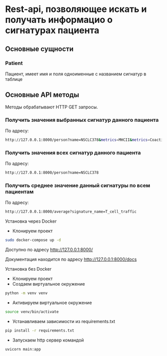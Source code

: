 # Rest-api, позволяющее искать и получать информацио о сигнатурах пациента



## Основные сущности

### Patient

Пациент, имеет имя и поля одноименные с названием сигнатур в таблице

## Основные API методы

Методы обрабатывают HTTP GET запросы.

### Получить значения выбранных сигнатур данного пациента
По адресу:

```bash
http://127.0.0.1:8000/person?name=NSCLC378&metrics=MHCII&metrics=Coactivation_molecules&metrics=T_cells&metrics=B_cells
```


### Получить значения всех сигнатур данного пациента
По адресу:

```bash
http://127.0.0.1:8000/person?name=NSCLC378
```

### Получить среднее значение данный сигнатуры по всем пациентам
По адресу:

```bash
http://127.0.0.1:8000/average?signature_name=T_cell_traffic
```
Установка через Docker<br>
* Клонируем проект
```bash
sudo docker-compose up -d
```

Доступно по адресу http://127.0.0.1:8000/

Документация находится по адресу http://127.0.0.1:8000/docs


Установка без Docker<br>
* Клонируем проект
* Создаем виртуальное окружение 
```bash
python -m venv venv
```
* Активируем виртуальное окружение
```bash
source venv/bin/activate
```
* Устанавливаем зависимости из requirements.txt
```bash
pip install -r requirements.txt
```
* Запускаем http сервер командой
```bash
uvicorn main:app
```



